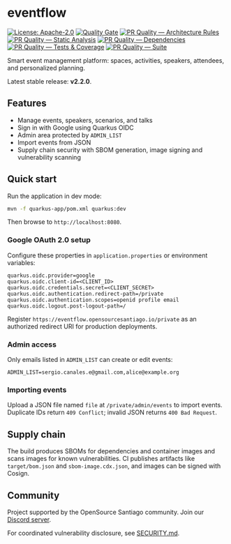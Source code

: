 # eventflow

[![License: Apache-2.0](https://img.shields.io/badge/License-Apache_2.0-blue.svg)](LICENSE)
[![Quality Gate](https://github.com/scanalesespinoza/eventflow/actions/workflows/quality.yml/badge.svg)](https://github.com/scanalesespinoza/eventflow/actions/workflows/quality.yml)
[![PR Quality — Architecture Rules](https://github.com/scanalesespinoza/eventflow/actions/workflows/pr-architecture-rules.yml/badge.svg)](https://github.com/scanalesespinoza/eventflow/actions/workflows/pr-architecture-rules.yml)
[![PR Quality — Static Analysis](https://github.com/scanalesespinoza/eventflow/actions/workflows/pr-static-analysis.yml/badge.svg)](https://github.com/scanalesespinoza/eventflow/actions/workflows/pr-static-analysis.yml)
[![PR Quality — Dependencies](https://github.com/scanalesespinoza/eventflow/actions/workflows/pr-deps-hygiene.yml/badge.svg)](https://github.com/scanalesespinoza/eventflow/actions/workflows/pr-deps-hygiene.yml)
[![PR Quality — Tests & Coverage](https://github.com/scanalesespinoza/eventflow/actions/workflows/pr-tests-coverage.yml/badge.svg)](https://github.com/scanalesespinoza/eventflow/actions/workflows/pr-tests-coverage.yml)
[![PR Quality — Suite](https://github.com/scanalesespinoza/eventflow/actions/workflows/pr-quality-suite.yml/badge.svg)](https://github.com/scanalesespinoza/eventflow/actions/workflows/pr-quality-suite.yml)


Smart event management platform: spaces, activities, speakers, attendees, and personalized planning.

Latest stable release: **v2.2.0**.

## Features
- Manage events, speakers, scenarios, and talks
- Sign in with Google using Quarkus OIDC
- Admin area protected by `ADMIN_LIST`
- Import events from JSON
- Supply chain security with SBOM generation, image signing and vulnerability scanning

## Quick start
Run the application in dev mode:

```bash
mvn -f quarkus-app/pom.xml quarkus:dev
```

Then browse to `http://localhost:8080`.

### Google OAuth 2.0 setup
Configure these properties in `application.properties` or environment variables:

```
quarkus.oidc.provider=google
quarkus.oidc.client-id=<CLIENT_ID>
quarkus.oidc.credentials.secret=<CLIENT_SECRET>
quarkus.oidc.authentication.redirect-path=/private
quarkus.oidc.authentication.scopes=openid profile email
quarkus.oidc.logout.post-logout-path=/
```

Register `https://eventflow.opensourcesantiago.io/private` as an authorized redirect URI for production deployments.

### Admin access
Only emails listed in `ADMIN_LIST` can create or edit events:

```
ADMIN_LIST=sergio.canales.e@gmail.com,alice@example.org
```

### Importing events
Upload a JSON file named `file` at `/private/admin/events` to import events. Duplicate IDs return `409 Conflict`; invalid JSON returns `400 Bad Request`.

## Supply chain
The build produces SBOMs for dependencies and container images and scans images for known vulnerabilities. CI publishes artifacts like `target/bom.json` and `sbom-image.cdx.json`, and images can be signed with Cosign.

## Community
Project supported by the OpenSource Santiago community. Join our [Discord server](https://discord.gg/3eawzc9ybc).

For coordinated vulnerability disclosure, see [SECURITY.md](SECURITY.md).
